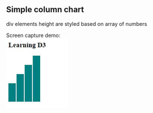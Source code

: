 ## Simple column chart  

div elements height are styled based on array of numbers  

Screen capture demo:  
![image](https://raw.githubusercontent.com/LiviuLvu/d3-learning-data-visualisation/master/chapter6-simple-column-chart/d3-column-chart.jpg)

